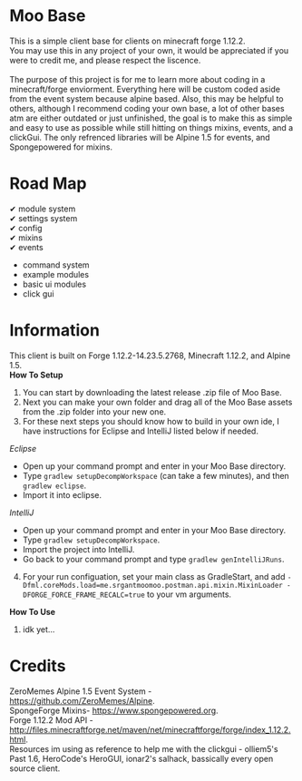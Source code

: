 # Moo Base
This is a simple client base for clients on minecraft forge 1.12.2. <br />
You may use this in any project of your own, it would be appreciated if you were to credit me, and please respect the liscence. <br />
<br />
The purpose of this project is for me to learn more about coding in a minecraft/forge enviorment. Everything here will be custom coded aside from the event system because alpine based. Also, this may be helpful to others, although I recommend coding your own base, a lot of other bases atm are either outdated or just unfinished, the goal is to make this as simple and easy to use as possible while still hitting on things mixins, events, and a clickGui. The only refrenced libraries will be Alpine 1.5 for events, and Spongepowered for mixins. <br />
# Road Map 
✔ module system <br />
✔ settings system <br />
✔ config <br />
✔ mixins <br />
✔ events <br />
- command system <br />
- example modules <br />
- basic ui modules <br />
- click gui <br />
# Information
This client is built on Forge 1.12.2-14.23.5.2768, Minecraft 1.12.2, and Alpine 1.5. <br />
**How To Setup** <br />
1. You can start by downloading the latest release .zip file of Moo Base. <br />
2. Next you can make your own folder and drag all of the Moo Base assets from the .zip folder into your new one. <br />
3. For these next steps you should know how to build in your own ide, I have instructions for Eclipse and IntelliJ listed below if needed. <br />

*Eclipse* <br />
- Open up your command prompt and enter in your Moo Base directory. 
- Type `gradlew setupDecompWorkspace` (can take a few minutes), and then `gradlew eclipse`.
- Import it into eclipse.

*IntelliJ*
- Open up your command prompt and enter in your Moo Base directory.
- Type `gradlew setupDecompWorkspace`.
- Import the project into IntelliJ.
- Go back to your command prompt and type `gradlew genIntelliJRuns`.

4. For your run configuation, set your main class as GradleStart, and add `-Dfml.coreMods.load=me.srgantmoomoo.postman.api.mixin.MixinLoader -DFORGE_FORCE_FRAME_RECALC=true` to your vm arguments. <br />

**How To Use** <br />
1. idk yet... <br />
# Credits
ZeroMemes Alpine 1.5 Event System - https://github.com/ZeroMemes/Alpine. <br />
SpongeForge Mixins- https://www.spongepowered.org. <br />
Forge 1.12.2 Mod API - http://files.minecraftforge.net/maven/net/minecraftforge/forge/index_1.12.2.html. <br />
Resources im using as reference to help me with the clickgui - olliem5's Past 1.6, HeroCode's HeroGUI, ionar2's salhack, bassically every open source client.
